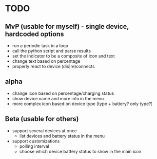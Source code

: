 # TODO

## MvP (usable for myself) - single device, hardcoded options
- run a periodic task in a loop
- call the python script and parse results
- set the indicator to be a composite of icon and text
- change text based on percentage
- properly react to device (dis|re)connects

## alpha
- change icon based on percentage/charging status
- show device name and more info in the menu
- more complex icon based on device type (type + battery? only type?)

## Beta (usable for others)
- support several devices at once
  - list devices and battery status in the menu
- support customizations
  - polling interval
  - choose which device battery status to show in the main icon
